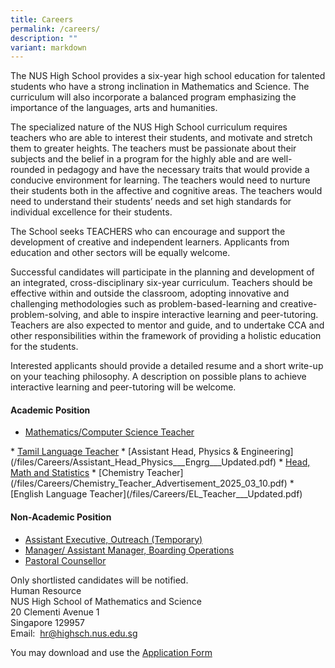 ```yaml
---
title: Careers
permalink: /careers/
description: ""
variant: markdown
---
```

The NUS High School provides a six-year high school education for talented students who have a strong inclination in Mathematics and Science. The curriculum will also incorporate a balanced program emphasizing the importance of the languages, arts and humanities.  
  
The specialized nature of the NUS High School curriculum requires teachers who are able to interest their students, and motivate and stretch them to greater heights. The teachers must be passionate about their subjects and the belief in a program for the highly able and are well-rounded in pedagogy and have the necessary traits that would provide a conducive environment for learning. The teachers would need to nurture their students both in the affective and cognitive areas. The teachers would need to understand their students’ needs and set high standards for individual excellence for their students.  
  
The School seeks TEACHERS who can encourage and support the development of creative and independent learners. Applicants from education and other sectors will be equally welcome.&nbsp;  
  
Successful candidates will participate in the planning and development of an integrated, cross-disciplinary six-year curriculum. Teachers should be effective within and outside the classroom, adopting innovative and challenging methodologies such as problem-based-learning and creative-problem-solving, and able to inspire interactive learning and peer-tutoring. Teachers are also expected to mentor and guide, and to undertake CCA and other responsibilities within the framework of providing a holistic education for the students.&nbsp;  
  
Interested applicants should provide a detailed resume and a short write-up on your teaching philosophy. A description on possible plans to achieve interactive learning and peer-tutoring will be welcome.

#### **Academic Position**
* <a target="_blank" href="/files/Careers/Mathematics_Computer_Science_Teacher.pdf">Mathematics/Computer Science Teacher
</a>
* <a target="_blank" href="/files/Careers/Tamil_Language_Teacher.pdf">Tamil Language Teacher</a>
* [Assistant Head, Physics &amp; Engineering](/files/Careers/Assistant_Head_Physics___Engrg___Updated.pdf)
* <a target="_blank" href="/files/Careers/Head__Math_and_Statistics.pdf">Head, Math and Statistics</a>
* [Chemistry Teacher](/files/Careers/Chemistry_Teacher_Advertisement_2025_03_10.pdf)
* [English Language Teacher](/files/Careers/EL_Teacher___Updated.pdf)

#### **Non-Academic Position**
*  [Assistant Executive, Outreach (Temporary)](/files/Careers/TEMPORARY_ASSISTANT_EXECUTIVE__OUTREACH.pdf)
*  [Manager/ Assistant Manager, Boarding Operations](/files/Careers/Advertisement_Manager_Asst_Mgr_Boarding_Operations.pdf)
*  [Pastoral Counsellor](/files/Careers/Pastoral_Counsellor.pdf)

Only shortlisted candidates will be notified. <br>
Human Resource <br>
NUS High School of Mathematics and Science <br>
20 Clementi Avenue 1 <br>
Singapore 129957 <br>
Email:&nbsp;&nbsp;[hr@highsch.nus.edu.sg](mailto:hr@highsch.nus.edu.sg)

You may download and use the&nbsp;[Application Form](/files/Recruitment%20Application%20Form.pdf)